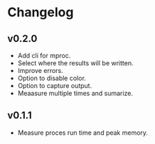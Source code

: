 # Changelog

## v0.2.0
- Add cli for mproc.
- Select where the results will be written.
- Improve errors.
- Option to disable color.
- Option to capture output.
- Meaasure multiple times and sumarize.

## v0.1.1
- Measure proces run time and peak memory.
